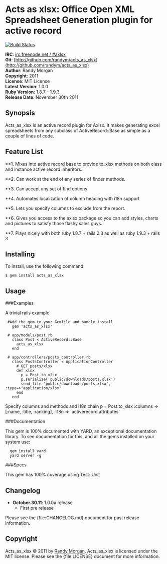 Acts as xlsx: Office Open XML Spreadsheet Generation plugin for active record
====================================
[![Build Status](https://secure.travis-ci.org/randym/acts_as_xlsx.png)](http://travis-ci.org/randym/acts_as_xlsx/)

**IRC**:          [irc.freenode.net / #axlsx](irc://irc.freenode.net/axlsx)    
**Git**:          [http://github.com/randym/acts_as_xlsx](http://github.com/randym/acts_as_xlsx)   
**Author**:       Randy Morgan   
**Copyright**:    2011      
**License**:      MIT License      
**Latest Version**: 1.0.0 	   
**Ruby Version**: 1.8.7 - 1.9.3  
**Release Date**: November 30th 2011     

Synopsis
--------

Acts_as_xlsx is an active record plugin for Axlsx. It makes generating excel spreadsheets from any subclass of ActiveRecord::Base as simple as a couple of lines of code.

Feature List
------------
                                                                              
**1. Mixes into active record base to provide to_xlsx methods on both class and instance active record inheritors.

**2. Can work at the end of any series of finder methods.
                                                         
**3. Can accept any set of find options                     

**4. Automates localization of column heading with i18n support

**5. Lets you specify columns to exclude from the report.

**6. Gives you access to the axlsx package so you can add styles, charts and pictures to satisfy those flashy sales guys.

**7. Plays nicely with both ruby 1.8.7 + rails 2.3 as well as ruby 1.9.3 + rails 3

Installing
----------

To install, use the following command:

    $ gem install acts_as_xlsx
    
Usage
-----

###Examples

A trivial rails example

     #Add the gem to your Gemfile and bundle install
       gem 'acts_as_xlsx'
      
     # app/models/post.rb
       class Post < ActiveRecord::Base
         acts_as_xlsx
       end

     # app/controllers/posts_controller.rb
       class PostsController < ApplicationController
         # GET posts/xlsx     
         def xlsx
           p = Post.to_xlsx
           p.serialize('public/downloads/posts.xlsx')
           send_file 'public/downloads/posts.xlsx', :type=>"application/xlsx"
         end
       end

Specify columns and methods and i18n chain
	p = Post.to_xlsx :columns => [:name, :title, :ranking], :i18n => 'activerecord.attributes'

###Documentation

This gem is 100% documented with YARD, an exceptional documentation library. To see documentation for this, and all the gems installed on your system use:

      gem install yard
      yard server -g


###Specs

This gem has 100% coverage using Test::Unit
 
Changelog
---------
- **October.30.11**: 1.0.0a release
  - First pre release
 
Please see the {file:CHANGELOG.md} document for past release information.


Copyright
---------

Acts_as_xlsx &copy; 2011 by [Randy Morgan](mailto:digial.ipseity@gmail.com). Acts_as_xlsx is 
licensed under the MIT license. Please see the {file:LICENSE} document for more information.
